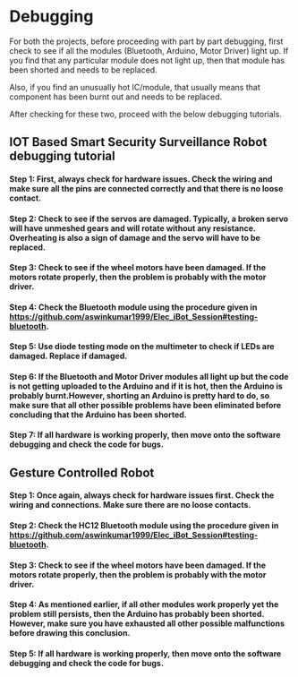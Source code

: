 # Debugging

For both the projects, before proceeding with part by part debugging, first check to see if all the modules (Bluetooth, Arduino, Motor Driver) light up. If you find that any particular module does not light up, then that module has been shorted and needs to be replaced.

Also, if you find an unusually hot IC/module, that usually means that component has been burnt out and needs to be replaced.

After checking for these two, proceed with the below debugging tutorials.

## IOT Based Smart Security Surveillance Robot debugging tutorial

#### Step 1: First, always check for hardware issues. Check the wiring and make sure all the pins are connected correctly and that there is no loose contact.

#### Step 2: Check to see if the servos are damaged. Typically, a broken servo will have unmeshed gears and will rotate without any resistance. Overheating is also a sign of damage and the servo will have to be replaced.

#### Step 3: Check to see if the wheel motors have been damaged. If the motors rotate properly, then the problem is probably with the motor driver.

#### Step 4: Check the Bluetooth module using the procedure given in https://github.com/aswinkumar1999/Elec_iBot_Session#testing-bluetooth.

#### Step 5: Use diode testing mode on the multimeter to check if LEDs are damaged. Replace if damaged.

#### Step 6: If the Bluetooth and Motor Driver modules all light up but the code is not getting uploaded to the Arduino and if it is hot, then the Arduino is probably burnt.However, shorting an Arduino is pretty hard to do, so make sure that all other possible problems have been eliminated before concluding that the Arduino has been shorted.

#### Step 7: If all hardware is working properly, then move onto the software debugging and check the code for bugs.


## Gesture Controlled Robot

#### Step 1: Once again, always check for hardware issues first. Check the wiring and connections. Make sure there are no loose contacts.

#### Step 2: Check the HC12 Bluetooth module using the procedure given in https://github.com/aswinkumar1999/Elec_iBot_Session#testing-bluetooth.

#### Step 3: Check to see if the wheel motors have been damaged. If the motors rotate properly, then the problem is probably with the motor driver.

#### Step 4: As mentioned earlier, if all other modules work properly yet the problem still persists, then the Arduino has probably been shorted. However, make sure you have exhausted all other possible malfunctions before drawing this conclusion. 

#### Step 5: If all hardware is working properly, then move onto the software debugging and check the code for bugs.
